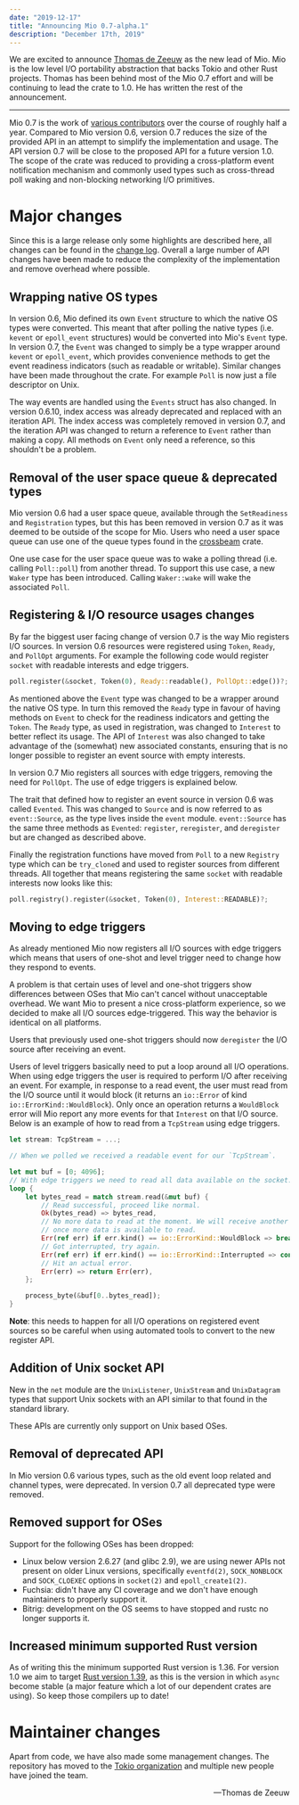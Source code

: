 ```yaml
---
date: "2019-12-17"
title: "Announcing Mio 0.7-alpha.1"
description: "December 17th, 2019"
---
```


We are excited to announce [Thomas de Zeeuw][thomasdezeeuw] as the new lead of
Mio. Mio is the low level I/O portability abstraction that backs Tokio and other
Rust projects. Thomas has been behind most of the Mio 0.7 effort and will be
continuing to lead the crate to 1.0. He has written the rest of the
announcement.

[thomasdezeeuw]: https://github.com/Thomasdezeeuw

---

Mio 0.7 is the work of [various contributors] over the course of roughly half a
year. Compared to Mio version 0.6, version 0.7 reduces the size of the provided
API in an attempt to simplify the implementation and usage. The API version 0.7
will be close to the proposed API for a future version 1.0. The scope of the
crate was reduced to providing a cross-platform event notification mechanism and
commonly used types such as cross-thread poll waking and non-blocking networking
I/O primitives.

[various contributors]:
  https://github.com/tokio-rs/mio/graphs/contributors?from=2019-03-01&to=2019-12-13

# Major changes

Since this is a large release only some highlights are described here, all
changes can be found in the [change log]. Overall a large number of API changes
have been made to reduce the complexity of the implementation and remove
overhead where possible.

[change log]:
  https://github.com/tokio-rs/mio/blob/master/CHANGELOG.md#070-alpha1

## Wrapping native OS types

In version 0.6, Mio defined its own `Event` structure to which the native OS
types were converted. This meant that after polling the native types (i.e.
`kevent` or `epoll_event` structures) would be converted into Mio's `Event`
type. In version 0.7, the `Event` was changed to simply be a type wrapper around
`kevent` or `epoll_event`, which provides convenience methods to get the event
readiness indicators (such as readable or writable). Similar changes have been
made throughout the crate. For example `Poll` is now just a file descriptor on
Unix.

The way events are handled using the `Events` struct has also changed. In
version 0.6.10, index access was already deprecated and replaced with an
iteration API. The index access was completely removed in version 0.7, and the
iteration API was changed to return a reference to `Event` rather than making a
copy. All methods on `Event` only need a reference, so this shouldn't be a
problem.

## Removal of the user space queue & deprecated types

Mio version 0.6 had a user space queue, available through the `SetReadiness` and
`Registration` types, but this has been removed in version 0.7 as it was deemed
to be outside of the scope for Mio. Users who need a user space queue can use
one of the queue types found in the [crossbeam] crate.

One use case for the user space queue was to wake a polling thread (i.e. calling
`Poll::poll`) from another thread. To support this use case, a new `Waker` type
has been introduced. Calling `Waker::wake` will wake the associated `Poll`.

[crossbeam]: https://crates.io/crates/crossbeam

## Registering & I/O resource usages changes

By far the biggest user facing change of version 0.7 is the way Mio registers
I/O sources. In version 0.6 resources were registered using `Token`, `Ready`,
and `PollOpt` arguments. For example the following code would register `socket`
with readable interests and edge triggers.

```rust
poll.register(&socket, Token(0), Ready::readable(), PollOpt::edge())?;
```

As mentioned above the `Event` type was changed to be a wrapper around the
native OS type. In turn this removed the `Ready` type in favour of having
methods on `Event` to check for the readiness indicators and getting the
`Token`. The `Ready` type, as used in registration, was changed to `Interest` to
better reflect its usage. The API of `Interest` was also changed to take
advantage of the (somewhat) new associated constants, ensuring that is no longer
possible to register an event source with empty interests.

In version 0.7 Mio registers all sources with edge triggers, removing the need
for `PollOpt`. The use of edge triggers is explained below.

The trait that defined how to register an event source in version 0.6 was called
`Evented`. This was changed to `Source` and is now referred to as
`event::Source`, as the type lives inside the `event` module. `event::Source`
has the same three methods as `Evented`: `register`, `reregister`, and
`deregister` but are changed as described above.

Finally the registration functions have moved from `Poll` to a new `Registry`
type which can be `try_clone`d and used to register sources from different
threads. All together that means registering the same `socket` with readable
interests now looks like this:

```rust
poll.registry().register(&socket, Token(0), Interest::READABLE)?;
```

## Moving to edge triggers

As already mentioned Mio now registers all I/O sources with edge triggers which
means that users of one-shot and level trigger need to change how they respond
to events.

A problem is that certain uses of level and one-shot triggers show differences
between OSes that Mio can't cancel without unacceptable overhead. We want Mio to
present a nice cross-platform experience, so we decided to make all I/O sources
edge-triggered. This way the behavior is identical on all platforms.

Users that previously used one-shot triggers should now `deregister` the I/O
source after receiving an event.

Users of level triggers basically need to put a loop around all I/O operations.
When using edge triggers the user is required to perform I/O after receiving an
event. For example, in response to a read event, the user must read from the I/O
source until it would block (it returns an `io::Error` of kind
`io::ErrorKind::WouldBlock`). Only once an operation returns a `WouldBlock`
error will Mio report any more events for that `Interest` on that I/O source.
Below is an example of how to read from a `TcpStream` using edge triggers.

```rust
let stream: TcpStream = ...;

// When we polled we received a readable event for our `TcpStream`.

let mut buf = [0; 4096];
// With edge triggers we need to read all data available on the socket.
loop {
    let bytes_read = match stream.read(&mut buf) {
        // Read successful, proceed like normal.
        Ok(bytes_read) => bytes_read,
        // No more data to read at the moment. We will receive another event
        // once more data is available to read.
        Err(ref err) if err.kind() == io::ErrorKind::WouldBlock => break,
        // Got interrupted, try again.
        Err(ref err) if err.kind() == io::ErrorKind::Interrupted => continue,
        // Hit an actual error.
        Err(err) => return Err(err),
    };

    process_byte(&buf[0..bytes_read]);
}
```

**Note**: this needs to happen for all I/O operations on registered event
sources so be careful when using automated tools to convert to the new register
API.

## Addition of Unix socket API

New in the `net` module are the `UnixListener`, `UnixStream` and `UnixDatagram`
types that support Unix sockets with an API similar to that found in the
standard library.

These APIs are currently only support on Unix based OSes.

## Removal of deprecated API

In Mio version 0.6 various types, such as the old event loop related and channel
types, were deprecated. In version 0.7 all deprecated type were removed.

## Removed support for OSes

Support for the following OSes has been dropped:

- Linux below version 2.6.27 (and glibc 2.9), we are using newer APIs not
  present on older Linux versions, specifically `eventfd(2)`, `SOCK_NONBLOCK`
  and `SOCK_CLOEXEC` options in `socket(2)` and `epoll_create1(2)`.
- Fuchsia: didn't have any CI coverage and we don't have enough maintainers to
  properly support it.
- Bitrig: development on the OS seems to have stopped and rustc no longer
  supports it.

## Increased minimum supported Rust version

As of writing this the minimum supported Rust version is 1.36. For version 1.0
we aim to target [Rust version 1.39], as this is the version in which `async`
become stable (a major feature which a lot of our dependent crates are using).
So keep those compilers up to date!

[rust version 1.39]: https://blog.rust-lang.org/2019/11/07/Rust-1.39.0.html

# Maintainer changes

Apart from code, we have also made some management changes. The repository has
moved to the [Tokio organization] and multiple new people have joined the team.

[tokio organization]: https://github.com/tokio-rs/mio

<div style="text-align:right">&mdash;Thomas de Zeeuw</div>
